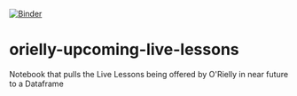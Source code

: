 [![Binder](https://mybinder.org/badge_logo.svg)](https://mybinder.org/v2/gh/atulsaurav/orielly-upcoming-live-lessons/master)

# orielly-upcoming-live-lessons
Notebook that pulls the Live Lessons being offered by O'Rielly in near future to a Dataframe
